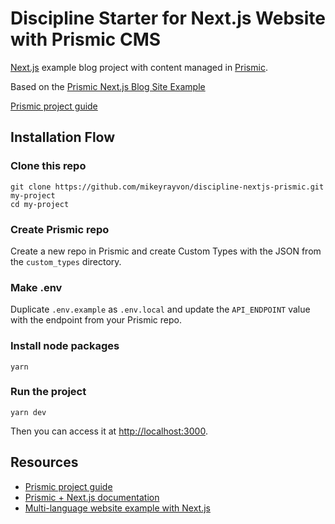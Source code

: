 # Discipline Starter for Next.js Website with Prismic CMS
[Next.js](https://nextjs.org/) example blog project with content managed in [Prismic](https://prismic.io).

Based on the [Prismic Next.js Blog Site Example](https://github.com/prismicio/nextjs-blog)

[Prismic project guide](https://user-guides.prismic.io/en/articles/2882569-sample-blog-with-api-based-cms-in-next-js)


## Installation Flow
### Clone this repo
```
git clone https://github.com/mikeyrayvon/discipline-nextjs-prismic.git my-project
cd my-project
```

### Create Prismic repo
Create a new repo in Prismic and create Custom Types with the JSON from the `custom_types` directory.

### Make .env
Duplicate `.env.example` as `.env.local` and update the `API_ENDPOINT` value with the endpoint from your Prismic repo.

### Install node packages
```
yarn
```

### Run the project
```
yarn dev
```
Then you can access it at [http://localhost:3000](http://localhost:3000).


## Resources
- [Prismic project guide](https://user-guides.prismic.io/en/articles/2882569-sample-blog-with-api-based-cms-in-next-js)
- [Prismic + Next.js documentation](https://prismic.io/docs/reactjs/getting-started/prismic-nextjs)
- [Multi-language website example with Next.js](https://github.com/prismicio/nextjs-multi-language-site)
